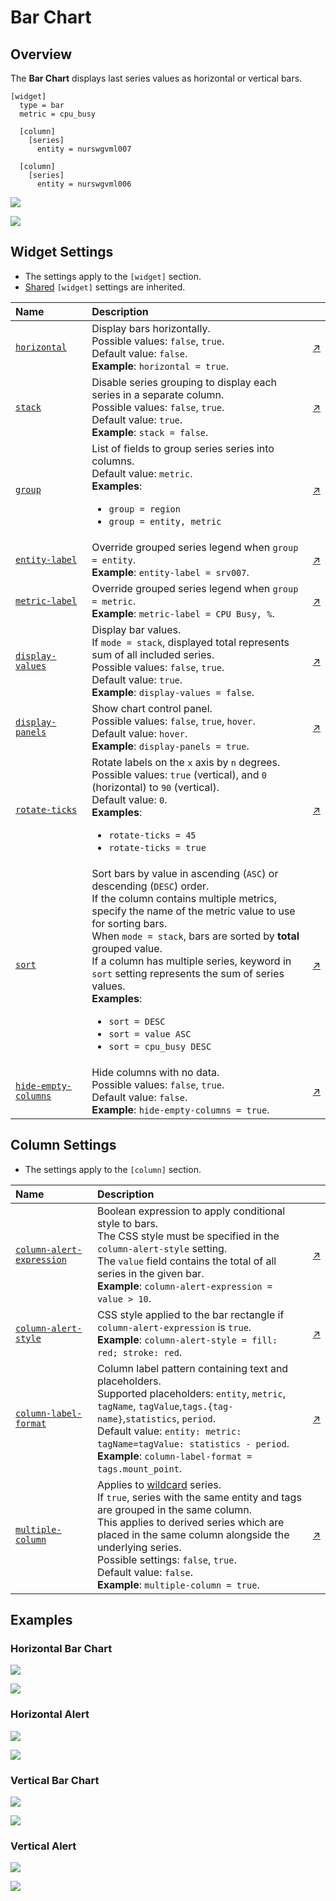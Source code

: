 # Bar Chart

## Overview

The **Bar Chart** displays last series values as horizontal or vertical bars.

```ls
[widget]
  type = bar
  metric = cpu_busy

  [column]
    [series]
      entity = nurswgvml007

  [column]
    [series]
      entity = nurswgvml006
```

![](./images/bar-chart-title-1.png)

[![](../../images/button.png)](https://apps.axibase.com/chartlab/a522217a)

## Widget Settings

* The settings apply to the `[widget]` section.
* [Shared](../shared/README.md#widget-settings) `[widget]` settings are inherited.

Name | Description | &nbsp;
:--|:--|:--
<a name="horizontal"></a>[`horizontal`](#horizontal)| Display bars horizontally.<br>Possible values: `false`, `true`.<br>Default value: `false`.<br>**Example**: `horizontal = true`. | [↗](https://apps.axibase.com/chartlab/e0206a41)
<a name="stack"></a> [`stack`](#stack)| Disable series grouping to display each series in a separate column.<br>Possible values: `false`, `true`.<br>Default value: `true`.<br>**Example**: `stack = false`. | [↗](https://apps.axibase.com/chartlab/fe3b8818)
<a name="group"></a>[`group`](#group)|List of fields to group series series into columns.<br>Default value: `metric`.<br>**Examples**:<ul><li>`group = region`<li>`group = entity, metric`</ul>|[↗](https://apps.axibase.com/chartlab/f61bafc0)
<a name="entity-label"></a>[`entity-label`](#entity-label)|Override grouped series legend when `group = entity`.<br>**Example**: `entity-label = srv007`.|[↗](https://apps.axibase.com/chartlab/7bee2721)
<a name="metric-label"></a>[`metric-label`](#metric-label)|Override grouped series legend when `group = metric`.<br>**Example**: `metric-label = CPU Busy, %`.|[↗](https://apps.axibase.com/chartlab/7136a0aa)
<a name="display-values"></a>[`display-values`](#display-values)|Display bar values.<br>If `mode = stack`, displayed total represents sum of all included series.<br>Possible values: `false`, `true`.<br>Default value: `true`.<br>**Example**: `display-values = false`.|[↗](https://apps.axibase.com/chartlab/29f11556)
<a name="display-panels"></a>[`display-panels`](#display-panels)| Show chart control panel.<br>Possible values: `false`, `true`, `hover`.<br>Default value: `hover`.<br>**Example**: `display-panels = true`.| [↗](https://apps.axibase.com/chartlab/393bb551)
<a name="rotate-ticks"></a>[`rotate-ticks`](#rotate-ticks)| Rotate labels on the `x` axis by `n` degrees.<br>Possible values: `true` (vertical), and `0` (horizontal) to `90` (vertical).<br>Default value: `0`.<br>**Examples**:<ul><li>`rotate-ticks = 45`<li>`rotate-ticks = true`</ul>|[↗](https://apps.axibase.com/chartlab/fdc4d681)
<a name="sort"></a>[`sort`](#sort)| Sort bars by value in ascending (`ASC`) or descending (`DESC`) order.<br>If the column contains multiple metrics, specify the name of the metric value to use for sorting bars.<br>When `mode = stack`, bars are sorted by **total** grouped value.<br>If a column has multiple series, keyword in `sort` setting represents the sum of series values.<br>**Examples**:<ul><li>`sort = DESC`<li>`sort = value ASC`<li>`sort = cpu_busy DESC`</ul>|[↗](https://apps.axibase.com/chartlab/ab989019)
<a name="hide-empty-columns"></a>[`hide-empty-columns`](#hide-empty-columns)|Hide columns with no data.<br>Possible values: `false`, `true`.<br>Default value: `false`.<br>**Example**: `hide-empty-columns = true`.|[↗](https://apps.axibase.com/chartlab/e4603a5f)

## Column Settings

* The settings apply to the `[column]` section.

Name | Description | &nbsp;
:--|:--|:--
<a name="column-alert-expression"></a>[`column-alert-expression`](#column-alert-expression)| Boolean expression to apply  conditional style to bars.<br>The CSS style must be specified in the `column-alert-style` setting.<br> The `value` field contains the total of all series in the given bar.<br>**Example**: `column-alert-expression = value > 10`.|[↗](https://apps.axibase.com/chartlab/c6b766ba)
<a name="column-alert-style"></a>[`column-alert-style`](#column-alert-style)| CSS style applied to the bar rectangle if `column-alert-expression` is `true`.<br>**Example**: `column-alert-style = fill: red; stroke: red`. | [↗](https://apps.axibase.com/chartlab/66a259c4)
<a name="column-label-format"></a>[`column-label-format`](#column-label-format) |Column label pattern containing text and placeholders.<br>Supported placeholders: `entity`, `metric`, `tagName`, `tagValue`,`tags.{tag-name}`,`statistics`, `period`.<br>Default value: `entity: metric: tagName=tagValue: statistics - period`.<br>**Example**: `column-label-format = tags.mount_point`.|[↗](https://apps.axibase.com/chartlab/7afc353a)
<a name="multiple-column"></a>[`multiple-column`](#multiple-column)|Applies to [wildcard](../../syntax/wildcards.md) series.<br>If `true`, series with the same entity and tags are grouped in the same column.<br>This applies to derived series which are placed in the same column alongside the underlying series.<br>Possible settings: `false`, `true`.<br>Default value: `false`.<br>**Example**: `multiple-column = true`.|[↗](https://apps.axibase.com/chartlab/b1609460)

## Examples

### Horizontal Bar Chart

![](./images/horizontal-1.png)

[![](../../images/button.png)](https://apps.axibase.com/chartlab/e1784607)

### Horizontal Alert

![](./images/horizontal-alert-1.png)

[![](../../images/button.png)](https://apps.axibase.com/chartlab/edb33933)

### Vertical Bar Chart

![](./images/vertical-bar-chart-1.png)

[![](../../images/button.png)](https://apps.axibase.com/chartlab/ee71211d)

### Vertical Alert

![](./images/vertical-alert-1.png)

[![](../../images/button.png)](https://apps.axibase.com/chartlab/0a9ad3ee)
